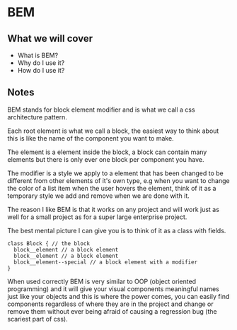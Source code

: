 # BEM

## What we will cover

* What is BEM?
* Why do I use it?
* How do I use it?

## Notes

BEM stands for block element modifier and is what we call a css architecture pattern.

Each root element is what we call a block, the easiest way to think about this is like
the name of the component you want to make.

The element is a element inside the block, a block can contain many elements but there
is only ever one block per component you have.

The modifier is a style we apply to a element that has been changed to be 
different from other elements of it's own type, e.g when you want to change 
the color of a list item when the user hovers the element, think of it as a
temporary style we add and remove when we are done with it.

The reason I like BEM is that it works on any project and will work just as
well for a small project as for a super large enterprise project.

The best mental picture I can give you is to think of it as a class with fields.

```
class Block { // the block
  block__element // a block element
  block__element // a block element
  block__element--special // a block element with a modifier
}
```

When used correctly BEM is very similar to OOP (object oriented programming) and
it will give your visual components meaningful names just like your objects
and this is where the power comes, you can easily find components regardless
of where they are in the project and change or remove them without ever being
afraid of causing a regression bug (the scariest part of css).

